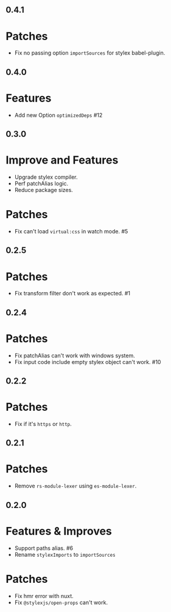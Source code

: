## 0.4.1

# Patches

- Fix no passing option `importSources` for stylex babel-plugin.

## 0.4.0

# Features

- Add new Option `optimizedDeps` #12

## 0.3.0

# Improve and Features

- Upgrade stylex compiler.
- Perf patchAlias logic.
- Reduce package sizes.

# Patches

- Fix can't load `virtual:css` in watch mode. #5

## 0.2.5

# Patches

- Fix transform filter don't work as expected. #1

## 0.2.4

# Patches

- Fix patchAlias can't work with windows system.
- Fix input code include empty stylex object can't work. #10

## 0.2.2

# Patches

- Fix if it's `https` or `http`.

## 0.2.1

# Patches

- Remove `rs-module-lexer` using `es-module-lexer`.

## 0.2.0

# Features & Improves

- Support paths alias. #6
- Rename `stylexImports` to `importSources`

# Patches

- Fix hmr error with nuxt.
- Fix `@stylexjs/open-props` can't work.
